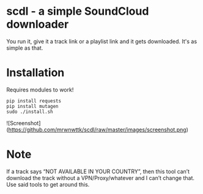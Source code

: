 # scdl - a simple SoundCloud downloader
You run it, give it a track link or a playlist link and it gets downloaded. It's as simple as that.
# Installation
Requires modules to work!
```
pip install requests
pip install mutagen
sudo ./install.sh
```

![Screenshot] (https://github.com/mrwnwttk/scdl/raw/master/images/screenshot.png)
# Note
If a track says “NOT AVAILABLE IN YOUR COUNTRY”, then this tool can’t download the track without a VPN/Proxy/whatever and I can’t change that. Use said tools to get around this.
